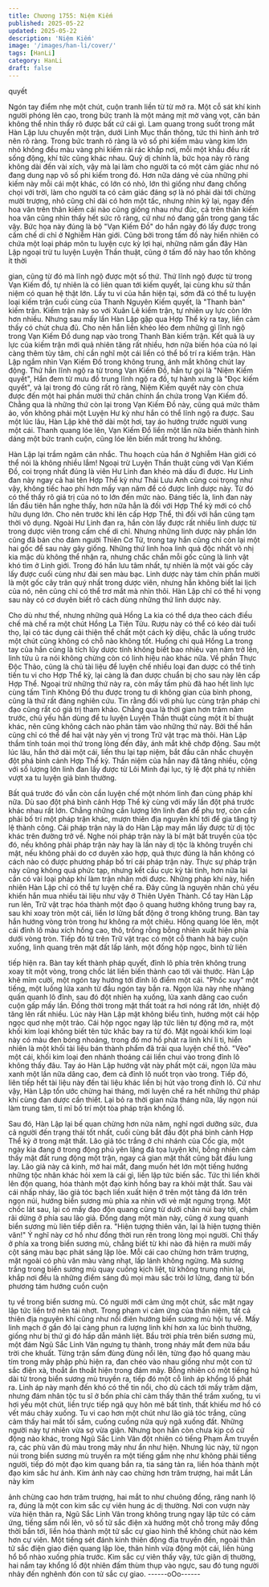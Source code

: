 ```yaml
---
title: Chương 1755: Niệm Kiếm
published: 2025-05-22
updated: 2025-05-22
description: 'Niệm Kiếm'
image: '/images/han-li/cover/'
tags: [HanLi]
category: HanLi
draft: false
---
```


quyết

Ngón tay điểm nhẹ một chút, cuộn tranh liền từ từ mở ra.
Một cỗ sát khí kinh người phóng lên cao, trong bức tranh là một
mảng mịt mờ vàng vọt, căn bản không thể nhìn thấy rõ được bất
cứ cái gì.
Lam quang trong suốt trong mắt Hàn Lập lưu chuyển một trận,
dưới Linh Mục thần thông, tức thì hình ảnh trở nên rõ ràng.
Trong bức tranh rõ ràng là vô số phi kiếm màu vàng kim lớn nhỏ
không đều màu vàng phi kiếm rải rác khắp nơi, mỗi một khẩu đều
rất sống động, khí tức cũng khác nhau.
Quỷ dị chính là, bức họa này rõ ràng không dài đến vài xích, vậy
mà lại làm cho người ta có một cảm giác như nó đang dung nạp
vô số phi kiếm trong đó.
Hơn nữa dáng vẻ của những phi kiếm này mỗi cái một khác, có
lớn có nhỏ, lớn thì giống như đang chống chọi với trời, làm cho
người ta có cảm giác đáng sợ là nó phải dài tới chừng mười
trượng, nhỏ cũng chỉ dài có hơn một tấc, nhưng nhìn kỹ lại, ngay
đến hoa văn trên thân kiếm cái nào cũng giống nhau như đúc, cả
trên thân kiếm hoa văn cũng nhìn thấy hết sức rõ ràng, cứ như nó
đang gần trong gang tấc vậy.
Bức họa này đúng là bộ "Vạn Kiếm Đồ" do hắn ngày đó lấy được
trong cấm chế di chỉ ở Nghiễm Hàn giới.
Cũng bởi trong tấm đồ này hiển nhiên có chứa một loại pháp môn
tu luyện cực kỳ lợi hại, những năm gần đây Hàn Lập ngoại trừ tu
luyện Luyện Thần thuật, cũng ở tấm đồ này hao tổn không ít thời

gian, cũng từ đó mà lĩnh ngộ được một số thứ.
Thứ lĩnh ngộ được từ trong Vạn Kiếm đồ, tự nhiên là có liên quan
tới kiếm quyết, lại cùng khu sử thần niệm có quan hệ thật lớn.
Lấy tu vi của hắn hiện tại, sớm đã có thể tu luyện loại kiếm trận
cuối cùng của Thanh Nguyên Kiếm quyết, là "Thanh bàn" kiếm
trận.
Kiếm trận này so với Xuân Lê kiếm trận, tự nhiên uy lực còn lớn
hơn nhiều. Nhưng sau mấy lần Hàn Lập gặp qua Hợp Thể kỳ ra
tay, liền cảm thấy có chút chưa đủ.
Cho nên hắn liền khéo léo đem những gì lĩnh ngộ trong Vạn Kiếm
Đồ dung nạp vào trong Thanh Bàn kiếm trận.
Kết quả là uy lực của kiếm trận mới quả nhiên tăng rất nhiều, hơn
nữa biến hóa của nó lại càng thêm tùy tâm, chỉ cần nghĩ một cái
liền có thể bố trí ra kiếm trận.
Hàn Lập ngắm nhìn Vạn Kiếm Đồ trong không trung, ánh mắt
không chút lay động.
Thứ hắn lĩnh ngộ ra từ trong Vạn Kiếm Đồ, hắn tự gọi là "Niệm
Kiếm quyết", Hắn đem từ mưu đồ trung lĩnh ngộ ra đồ, tự hành
xưng là "Đọc kiếm quyết", vả lại trong đó cũng rất rõ ràng, Niệm
Kiếm quyết này còn chưa được đến một hai phần mười thứ chân
chính ẩn chứa trong Vạn Kiếm đồ.
Chẳng qua là những thứ còn lại trong Vạn Kiếm Đồ này, cũng quá
mức thâm ảo, vốn không phải một Luyện Hư kỳ như hắn có thể
lĩnh ngộ ra được.
Sau một lúc lâu, Hàn Lập khẽ thở dài một hơi, tay áo hướng
trước người vung một cái.
Thanh quang lóe lên, Vạn Kiếm Đồ liền một lần nữa biến thành
hình dáng một bức tranh cuộn, cũng lóe lên biến mất trong hư
không.

Hàn Lập lại trầm ngâm cân nhắc.
Thu hoạch của hắn ở Nghiễm Hàn giới có thể nói là không nhiều
lắm!
Ngoại trừ Luyện Thần thuật cùng với Vạn Kiếm Đồ, coi trọng nhất
đúng là viên Hư Linh đan khéo mà dấu đi được.
Hư Linh đan này ngay cả hai tên Hợp Thể kỳ như Thải Lưu Anh
cũng coi trọng như vậy, không tiếc hao phí hơn mấy vạn năm để
có được linh dược này.
Từ đó có thể thấy rõ giá trị của nó to lớn đến mức nào.
Đáng tiếc là, linh đan này lần đầu tiên hắn nghe thấy, hơn nữa
hẳn là đối với Hợp Thể kỳ mới có chỗ hữu dụng lớn.
Cho nên trước khi lên cấp Hợp Thể, thì đối với hắn cũng tạm thời
vô dụng.
Ngoài Hư Linh đan ra, hắn còn lấy được rất nhiều linh dược từ
trong dược viên trong cấm chế di chỉ.
Nhưng những linh dược này phần lớn cũng đã bán cho đám
người Thiên Cơ Tử, trong tay hắn cũng chỉ còn lại một hai gốc để
sau này gây giống.
Những thứ linh hoa linh quả độc nhất vô nhị kia mặc dù không thể
nhận ra, nhưng chắc chắn mỗi gốc cũng là linh vật khó tìm ở Linh
giới.
Trong đó hắn lưu tâm nhất, tự nhiên là một vài gốc cây lấy được
cuối cùng như đài sen màu bạc.
Linh dược này tám chín phần mười là một gốc cây trân quý nhất
trong dược viên, nhưng hắn không biết lai lịch của nó, nên cũng
chỉ có thể trơ mắt mà nhìn thôi.
Hàn Lập chỉ có thể hi vọng sau này có cơ duyên biết rõ cách dùng
những thứ linh dược này.

Cho dù như thế, nhưng những quả Hồng La kia có thể dựa theo
cách điều chế mà chế ra một chút Hồng La Tiên Tửu.
Rượu này có thể có kéo dài tuổi thọ, lại có tác dụng cải thiện thể
chất một cách kỳ diệu, chắc là uống trước một chút cũng không
có chỗ nào không tốt.
Huống chi quả Hồng La trong tay của hắn cũng là tích lũy dược
tính không biết bao nhiêu vạn năm trở lên, linh tửu ủ ra nói không
chừng còn có linh hiệu nào khác nữa.
Về phần Thực Độc Thảo, cũng là chủ tài liệu để luyện chế nhiều
loại đan dược có thể tinh tiến tu vi cho Hợp Thể kỳ, lại càng là
đan dược chuẩn bị cho sau này lên cấp Hợp Thể.
Ngoại trừ những thứ này ra, còn mấy tấm phù đã hao hết linh lực
cùng tấm Tinh Không Đồ thu được trong tu di không gian của bình
phong, cũng là thứ rất đáng nghiên cứu.
Tin rằng đối với phù lục cùng trận pháp chi đạo cũng rất có giá trị
tham khảo.
Chẳng qua là thời gian hơn trăm năm trước, chủ yếu hắn dùng để
tu luyện Luyện Thần thuật cùng một ít bí thuật khác, nên cũng
không cách nào phân tâm vào những thứ này.
Bởi thế hắn cũng chỉ có thể để hai vật này yên vị trong Trữ vật
trạc mà thôi.
Hàn Lập thầm tính toán mọi thứ trong lòng đến đây, ánh mắt khẽ
chớp động.
Sau một lúc lâu, hắn thở dài một cái, liền thu lại tạp niệm, bắt đầu
cân nhắc chuyện đột phá bình cảnh Hợp Thể kỳ.
Thần niệm của hắn nay đã tăng nhiều, cộng với số lượng lớn linh
đan lấy được từ Lôi Minh đại lục, tỷ lệ đột phá tự nhiên vượt xa tu
luyện giả bình thường.

Bất quá trước đó vẫn còn cần luyện chế một nhóm linh đan cùng
pháp khí nữa.
Dù sao đột phá bình cảnh Hợp Thể kỳ cùng với mấy lần đột phá
trước khác nhau rất lớn.
Chẳng những cần lượng lớn linh đan để phụ trợ, còn cần phải bố
trí một pháp trận khác, mượn thiên địa nguyên khí tới để gia tăng
tỷ lệ thành công.
Cái pháp trận này là do Hàn Lập may mắn lấy được từ dị tộc khác
trên đường trở về.
Nghe nói pháp trận này là bí mật bất truyền của tộc đó, nếu không
phải pháp trận này hay là lần này dị tộc là không truyền chi mật,
nếu không phải do cơ duyên xảo hợp, quả thực đúng là hắn
không có cách nào có được phương pháp bố trí cái pháp trận
này.
Thực sự pháp trận này cũng không quá phức tạp, nhưng kết cấu
cực kỳ tài tình, hơn nữa lại cần có vài loại pháp khí làm trận nhãn
mới được.
Những pháp khí này, hiển nhiên Hàn Lập chỉ có thể tự luyện chế
ra.
Đây cũng là nguyên nhân chủ yếu khiến hắn mua nhiều tài liệu
như vậy ở Thiên Uyên Thành.
Cổ tay Hàn Lập run lên, Trữ vật trạc hóa thành một đạo ô quang
hướng không trung bay ra, sau khi xoay tròn một cái, liền lơ lửng
bất động ở trong không trung.
Bàn tay hắn hướng vòng tròn trong hư không ra một chiêu.
Hồng quang lóe lên, một cái đỉnh lô màu xích hồng cao, thô, trống
rỗng bỗng nhiên xuất hiện phía dưới vòng tròn.
Tiếp đó từ trên Trữ vật trạc có một cỗ thanh hà bay cuộn xuống,
linh quang trên mặt đất lấp lánh, một đống hộp ngọc, bình tử liên

tiếp hiện ra.
Bàn tay kết thành pháp quyết, đỉnh lô phía trên không trung xoay
tít một vòng, trong chốc lát liền biến thành cao tới vài thước.
Hàn Lập khẽ mỉm cười, một ngón tay hướng tới đỉnh lô điểm một
cái.
"Phốc xuy" một tiếng, một luồng lửa xanh từ đầu ngón tay bắn ra.
Ngọn lửa này nhẹ nhàng quấn quanh lô đỉnh, sau đó đột nhiên hạ
xuống, lửa xanh dâng cao cuồn cuộn gấp mấy lần.
Đồng thời trong mật thất toát ra hơi nóng rất lớn, nhiệt độ tăng lên
rất nhiều.
Lúc này Hàn Lập mặt không biểu tình, hướng một cái hộp ngọc
quơ nhẹ một trảo.
Cái hộp ngọc ngay lập tức liên tự động mở ra, một khối kim loại
không biết tên tức khắc bay ra từ đó.
Mặt ngoài khối kim loại này có màu đen bóng nhoáng, trong đó
mơ hồ phát ra linh khí li ti, hiển nhiên là một khối tài liệu bán
thành phẩm đã trải qua luyện chế thô.
"Vèo" một cái, khối kim loại đen nhánh thoáng cái liền chui vào
trong đỉnh lô không thấy đâu.
Tay áo Hàn Lập hướng vật này phất một cái, ngọn lửa màu xanh
một lần nữa dâng cao, đem cả đỉnh lô nuốt trọn vào trong.
Tiếp đó, liên tiếp hết tài liệu này đến tài liệu khác liền bị hút vào
trong đỉnh lô.
Cứ như vậy, Hàn Lập tốn ước chừng hai tháng, mới luyện chế ra
hết những thứ pháp khí cùng đan dược cần thiết.
Lại bỏ ra thời gian nửa tháng nữa, lấy ngọn núi làm trung tâm, tỉ
mỉ bố trí một tòa pháp trận khổng lồ.

Sau đó, Hàn Lập lại bế quan chừng hơn nửa năm, nghỉ ngơi
dưỡng sức, đưa cả người đến trạng thái tốt nhất, cuối cùng bắt
đầu đột phá bình cảnh Hợp Thể kỳ ở trong mật thất.
Lão giả tóc trắng ở chi nhánh của Cốc gia, một ngày kia đang ở
trong động phủ yên lặng đả tọa luyện khí, bỗng nhiên cảm thấy
mặt đất rung động một trận, ngay cả gian mật thất cũng bắt đầu
lung lay.
Lão giả này cả kinh, mở hai mắt, đang muốn hét lớn một tiếng
hướng những tộc nhân khác hỏi xem là cái gì, liền lập tức biến
sắc.
Tức thì liền khởi lên độn quang, hóa thành một đạo kinh hồng bay
ra khỏi mật thất.
Sau vài cái nhấp nháy, lão giả tóc bạch liền xuất hiện ở trên một
tảng đá lớn trên ngọn núi, hướng biển sương mù phía xa nhìn với
vẻ mặt ngưng trọng.
Một chốc lát sau, lại có mấy đạo độn quang cũng từ dưới chân
núi bay tới, chậm rãi dừng ở phía sau lão giả.
Đồng dạng một màn này, cũng ở xung quanh biển sương mù liên
tiếp diễn ra.
"Hiện tượng thiên văn, lại là hiện tượng thiên văn!"
Ý nghĩ này cơ hồ như đồng thời run rên trong lòng mọi người.
Chỉ thấy ở phía xa trong biển sương mù, chẳng biết từ khi nào đã
hiện ra mười mấy cột sáng màu bạc phát sáng lập lòe.
Mỗi cái cao chừng hơn trăm trượng, mặt ngoài có phù văn màu
vàng nhạt, lấp lánh không ngừng.
Mà sương trắng trong biển sương mù quay cuồng kịch liệt, từ
không trung nhìn lại, khắp nơi đều là những điểm sáng đủ mọi
màu sắc trôi lơ lửng, đang từ bốn phương tám hướng cuồn cuộn

tụ về trong biển sương mù.
Có người mới cảm ứng một chút, sắc mặt ngay lập tức liền trở
nên tái nhợt.
Trong phạm vi cảm ứng của thần niệm, tất cả thiên địa nguyên khí
cũng như nổi điên hướng biển sương mù hội tụ về. Mấy linh
mạch ở gần đó lại càng phun ra lượng linh khí hơn xa lúc bình
thường, giống như bị thứ gì đó hấp dẫn mãnh liệt.
Bầu trời phía trên biển sương mù, một đám Ngũ Sắc Linh Vân
ngưng tụ thành, trong nháy mắt đem nửa bầu trời che khuất.
Từng trận sấm đùng đùng nổi lên, từng đạo hồ quang màu tím
trong mây phập phù hiện ra, đan chéo vào nhau giống như một
con tử sắc điện xà, thoắt ẩn thoắt hiện trong đám mây.
Bỗng nhiên có một tiếng hú dài từ trong biển sương mù truyền ra,
tiếp đó một cỗ linh áp khổng lồ phát ra.
Linh áp này mạnh đến khó có thể tin nổi, cho dù cách tới mấy
trăm dặm, nhưng đám nhân tộc tu sĩ ở bốn phía chỉ cảm thấy
thân thể trầm xuống, tu vi hơi yếu một chút, liền trực tiếp ngã quỵ
hôn mê bất tỉnh, thất khiếu mơ hồ có vết máu chảy xuống.
Tu vi cao hơn một chút như lão giả tóc trắng, cũng cảm thấy hai
mắt tối sầm, cuống cuồng nửa quỳ ngã xuống đất.
Những người này tự nhiên vừa sợ vừa giận.
Nhưng bọn hắn còn chưa kịp có cử động nào khác, trong Ngũ
Sắc Linh Vân đột nhiên có tiếng Phạm Âm truyền ra, các phù văn
đủ màu trong mây như ẩn như hiện.
Nhưng lúc này, từ ngọn núi trong biển sương mù truyền ra một
tiếng gầm nhẹ như không phải tiếng người, tiếp đó một đạo kim
quang bắn ra, tia sáng tản ra, liền hóa thành một đạo kim sắc hư
ảnh.
Kim ảnh này cao chừng hơn trăm trượng, hai mắt Lần này kim

ảnh chừng cao hơn trăm trượng, hai mắt to như chuông đồng,
răng nanh lộ ra, đúng là một con kim sắc cự viên hung ác dị
thường.
Nơi con vượn này vừa hiện thân ra, Ngũ Sắc Linh Vân trong
không trung ngay lập tức có cảm ứng, tiếng sấm nổi lên, vô số tử
sắc điện xà hướng một chỗ trong mây đồng thời bắn tới, liền hóa
thành một tử sắc cự giao hình thể không chút nào kém hơn cự
viên.
Một tiếng sét đánh kinh thiên động địa truyền đến, ngoài thân tử
sắc điện giao điện quang lập lòe, thân hình vừa động một cái, liền
hùng hổ bổ nhào xuống phía trước.
Kim sắc cự viên thấy vậy, tức giận dị thường, hai nắm tay khổng
lồ đột nhiên đấm thùm thụp vào ngực, sau đó tung người nhảy
đến nghênh đón con tử sắc cự giao.
------oOo------
